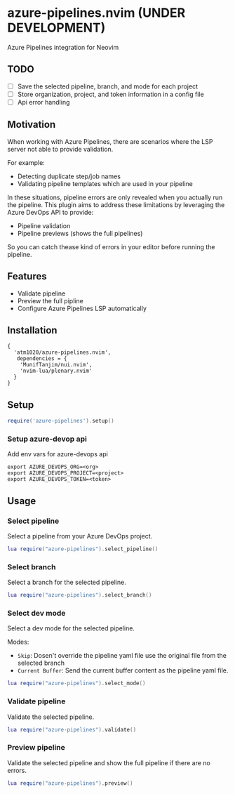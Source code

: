 # azure-pipelines.nvim (UNDER DEVELOPMENT)

Azure Pipelines integration for Neovim

## TODO
- [ ] Save the selected pipeline, branch, and mode for each project
- [ ] Store organization, project, and token information in a config file
- [ ] Api error handling

## Motivation

When working with Azure Pipelines, there are scenarios where the LSP server not able to provide validation. 

For example:
- Detecting duplicate step/job names
- Validating pipeline templates which are used in your pipeline

In these situations, pipeline errors are only revealed when you actually run the pipeline. 
This plugin aims to address these limitations by leveraging the Azure DevOps API to provide:

- Pipeline validation 
- Pipeline previews (shows the full pipelines) 

So you can catch thease kind of errors in your editor before running the pipeline.

## Features

- Validate pipeline
- Preview the full pipline
- Configure Azure Pipelines LSP automatically

## Installation
```
{
  'atm1020/azure-pipelines.nvim',
   dependencies = {
    'MunifTanjim/nui.nvim',
    'nvim-lua/plenary.nvim'
  }
}
```
## Setup
```lua
require('azure-pipelines').setup()
```

### Setup azure-devop api

Add env vars for azure-devops api
```shell
export AZURE_DEVOPS_ORG=<org>
export AZURE_DEVOPS_PROJECT=<project>
export AZURE_DEVOPS_TOKEN=<token>
```

## Usage

### Select pipeline
Select a pipeline from your Azure DevOps project.

```lua
lua require("azure-pipelines").select_pipeline()
```

### Select branch
Select a branch for the selected pipeline. 


```lua
lua require("azure-pipelines").select_branch()
```
### Select dev mode
Select a dev mode for the selected pipeline.

Modes:
- `Skip`: Dosen't override the pipeline yaml file use the original file from the selected branch
- `Current Buffer`: Send the current buffer content as the pipeline yaml file.

```lua
lua require("azure-pipelines").select_mode()
```


### Validate pipeline
Validate the selected pipeline.

```lua
lua require("azure-pipelines").validate()
```

### Preview pipeline
Validate the selected pipeline and show the full pipeline if there are no errors.
```lua
lua require("azure-pipelines").preview()
```
